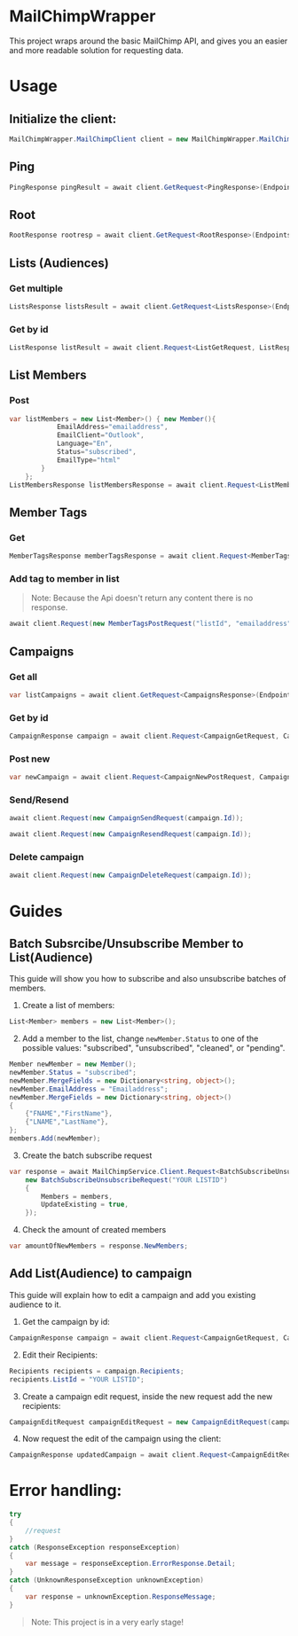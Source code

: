 # MailChimpWrapper
This project wraps around the basic MailChimp API, and gives you an easier and more readable solution for requesting data.

# Usage
## Initialize the client:
```cs
MailChimpWrapper.MailChimpClient client = new MailChimpWrapper.MailChimpClient("APIKEY", "SERVER");
```
## Ping
```cs
PingResponse pingResult = await client.GetRequest<PingResponse>(Endpoints.Ping);
```
## Root
```cs
RootResponse rootresp = await client.GetRequest<RootResponse>(Endpoints.Root);
```
## Lists (Audiences)
### Get multiple
```cs
ListsResponse listsResult = await client.GetRequest<ListsResponse>(Endpoints.Lists);
```
### Get by id
```cs
ListResponse listResult = await client.Request<ListGetRequest, ListResponse>(new ListGetRequest("ID"));
```
## List Members
### Post 
```cs
var listMembers = new List<Member>() { new Member(){
            EmailAddress="emailaddress",
            EmailClient="Outlook",
            Language="En",
            Status="subscribed",
            EmailType="html"
        }
    };
ListMembersResponse listMembersResponse = await client.Request<ListMembersPostRequest, ListMembersResponse>(new ListMembersPostRequest("listId", listMembers));

```
## Member Tags
### Get
```cs
MemberTagsResponse memberTagsResponse = await client.Request<MemberTagsGetRequest, MemberTagsResponse>(new MemberTagsGetRequest("listId", "emailaddress"));
```
### Add tag to member in list
> Note: Because the Api doesn't return any content there is no response.
```cs
await client.Request(new MemberTagsPostRequest("listId", "emailaddress", new List<Tag>() { new Tag() { Name = "tagName", Status = "active/inactive" } }));
```
## Campaigns
### Get all 
```cs
var listCampaigns = await client.GetRequest<CampaignsResponse>(Endpoints.Campaigns);
```
### Get by id
```cs
CampaignResponse campaign = await client.Request<CampaignGetRequest, CampaignResponse>(new CampaignGetRequest("campaignId"));
```
### Post new
```cs
var newCampaign = await client.Request<CampaignNewPostRequest, CampaignResponse>(new CampaignNewPostRequest(CampaignType.regular));
```
### Send/Resend
```cs
await client.Request(new CampaignSendRequest(campaign.Id));
```
```cs
await client.Request(new CampaignResendRequest(campaign.Id));
```
### Delete campaign
```cs
await client.Request(new CampaignDeleteRequest(campaign.Id));

```
# Guides
## Batch Subsrcibe/Unsubscribe Member to List(Audience)
This guide will show you how to subscribe and also unsubscribe batches of members.
1. Create a list of members:
```cs
List<Member> members = new List<Member>();
```
2. Add a member to the list, change `newMember.Status` to one of the possible values: "subscribed", "unsubscribed", "cleaned", or "pending".
```cs
Member newMember = new Member();
newMember.Status = "subscribed";
newMember.MergeFields = new Dictionary<string, object>();
newMember.EmailAddress = "Emailaddress";
newMember.MergeFields = new Dictionary<string, object>()
{
    {"FNAME","FirstName"},
    {"LNAME","LastName"},
};
members.Add(newMember);
```
3. Create the batch subscribe request
```cs
var response = await MailChimpService.Client.Request<BatchSubscribeUnsubscribeRequest, BatchSubscribeUnsubscribeResponse>(
    new BatchSubscribeUnsubscribeRequest("YOUR LISTID")
    {
        Members = members,
        UpdateExisting = true,
    });

```
4. Check the amount of created members
```cs
var amountOfNewMembers = response.NewMembers;
```

## Add List(Audience) to campaign
This guide will explain how to edit a campaign and add you existing audience to it.
1. Get the campaign by id:
```cs
CampaignResponse campaign = await client.Request<CampaignGetRequest, CampaignResponse>(new CampaignGetRequest("YOUR CAMPAIGNID"));
```
2. Edit their Recipients:
```cs
Recipients recipients = campaign.Recipients;
recipients.ListId = "YOUR LISTID";
```
3. Create a campaign edit request, inside the new request add the new recipients:
```cs
CampaignEditRequest campaignEditRequest = new CampaignEditRequest(campaign.Id) { Recipients = recipients };
```
4. Now request the edit of the campaign using the client:
```cs
CampaignResponse updatedCampaign = await client.Request<CampaignEditRequest, CampaignResponse>(campaignEditRequest);
```


# Error handling:
```cs
try
{
    //request
}
catch (ResponseException responseException)
{
    var message = responseException.ErrorResponse.Detail;
}
catch (UnknownResponseException unknownException)
{
    var response = unknownException.ResponseMessage;
}
```

> Note: This project is in a very early stage!
